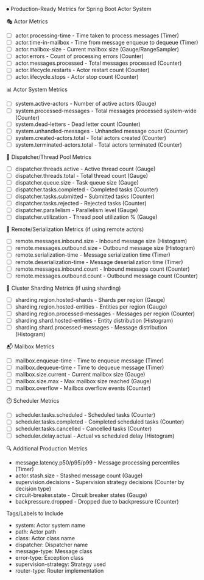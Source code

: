⏺ Production-Ready Metrics for Spring Boot Actor System

🎭 Actor Metrics

- [ ] actor.processing-time - Time taken to process messages (Timer)
- [ ] actor.time-in-mailbox - Time from message enqueue to dequeue (Timer)
- [ ] actor.mailbox-size - Current mailbox size (Gauge/RangeSampler)
- [ ] actor.errors - Count of processing errors (Counter)
- [ ] actor.messages.processed - Total messages processed (Counter)
- [ ] actor.lifecycle.restarts - Actor restart count (Counter)
- [ ] actor.lifecycle.stops - Actor stop count (Counter)

📊 Actor System Metrics

- [ ] system.active-actors - Number of active actors (Gauge)
- [ ] system.processed-messages - Total messages processed system-wide (Counter)
- [ ] system.dead-letters - Dead letter count (Counter)
- [ ] system.unhandled-messages - Unhandled message count (Counter)
- [ ] system.created-actors.total - Total actors created (Counter)
- [ ] system.terminated-actors.total - Total actors terminated (Counter)

🧵 Dispatcher/Thread Pool Metrics

- [ ] dispatcher.threads.active - Active thread count (Gauge)
- [ ] dispatcher.threads.total - Total thread count (Gauge)
- [ ] dispatcher.queue.size - Task queue size (Gauge)
- [ ] dispatcher.tasks.completed - Completed tasks (Counter)
- [ ] dispatcher.tasks.submitted - Submitted tasks (Counter)
- [ ] dispatcher.tasks.rejected - Rejected tasks (Counter)
- [ ] dispatcher.parallelism - Parallelism level (Gauge)
- [ ] dispatcher.utilization - Thread pool utilization % (Gauge)

📡 Remote/Serialization Metrics (if using remote actors)

- [ ] remote.messages.inbound.size - Inbound message size (Histogram)
- [ ] remote.messages.outbound.size - Outbound message size (Histogram)
- [ ] remote.serialization-time - Message serialization time (Timer)
- [ ] remote.deserialization-time - Message deserialization time (Timer)
- [ ] remote.messages.inbound.count - Inbound message count (Counter)
- [ ] remote.messages.outbound.count - Outbound message count (Counter)

🏢 Cluster Sharding Metrics (if using sharding)

- [ ] sharding.region.hosted-shards - Shards per region (Gauge)
- [ ] sharding.region.hosted-entities - Entities per region (Gauge)
- [ ] sharding.region.processed-messages - Messages per region (Counter)
- [ ] sharding.shard.hosted-entities - Entity distribution (Histogram)
- [ ] sharding.shard.processed-messages - Message distribution (Histogram)

📬 Mailbox Metrics

- [ ] mailbox.enqueue-time - Time to enqueue message (Timer)
- [ ] mailbox.dequeue-time - Time to dequeue message (Timer)
- [ ] mailbox.size.current - Current mailbox size (Gauge)
- [ ] mailbox.size.max - Max mailbox size reached (Gauge)
- [ ] mailbox.overflow - Mailbox overflow events (Counter)

⏱️ Scheduler Metrics

- [ ] scheduler.tasks.scheduled - Scheduled tasks (Counter)
- [ ] scheduler.tasks.completed - Completed scheduled tasks (Counter)
- [ ] scheduler.tasks.cancelled - Cancelled tasks (Counter)
- [ ] scheduler.delay.actual - Actual vs scheduled delay (Histogram)

🔍 Additional Production Metrics

- message.latency.p50/p95/p99 - Message processing percentiles (Timer)
- actor.stash.size - Stashed message count (Gauge)
- supervision.decisions - Supervision strategy decisions (Counter by decision type)
- circuit-breaker.state - Circuit breaker states (Gauge)
- backpressure.dropped - Dropped due to backpressure (Counter)

Tags/Labels to Include

- system: Actor system name
- path: Actor path
- class: Actor class name
- dispatcher: Dispatcher name
- message-type: Message class
- error-type: Exception class
- supervision-strategy: Strategy used
- router-type: Router implementation
